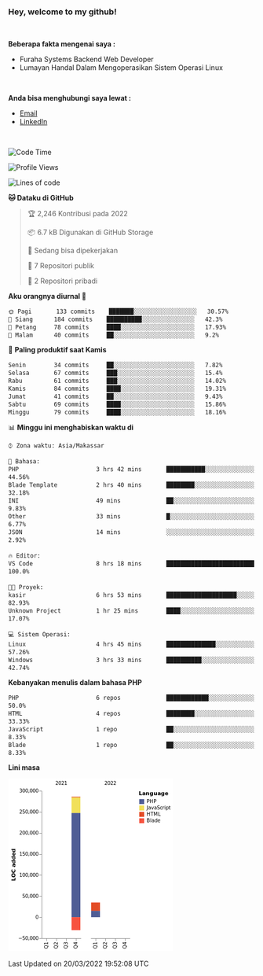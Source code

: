 <h3>Hey, welcome to my github!</h3>

<br>

<p><strong>Beberapa fakta mengenai saya :</strong></p>

<ul>
  <li>Furaha Systems Backend Web Developer</li>
  <li>Lumayan Handal Dalam Mengoperasikan Sistem Operasi Linux</li>
</ul>

<br>

<p><strong>Anda bisa menghubungi saya lewat :</strong></p>

<ul>
  <li><a href="mailto:renaldiapriyanto419@gmail.com">Email</a></li>
  <li><a href="https://www.linkedin.com/in/renaldi-kadang-314314206/">LinkedIn</a></li>
</ul>

<br>

<!--START_SECTION:waka-->
![Code Time](http://img.shields.io/badge/Code%20Time-44%20hrs%2025%20mins-blue)

![Profile Views](http://img.shields.io/badge/Profil%20dilihat-8-blue)

![Lines of code](https://img.shields.io/badge/Sejak%20Hello%20World%20aku%20telah%20menulis-290%20Thousand%20baris%20kode-blue)

**🐱 Dataku di GitHub** 

> 🏆 2,246 Kontribusi pada 2022
 > 
> 📦 6.7 kB Digunakan di GitHub Storage 
 > 
> 💼 Sedang bisa dipekerjakan
 > 
> 📜 7 Repositori publik 
 > 
> 🔑 2 Repositori pribadi  
 > 
**Aku orangnya diurnal 🐤** 

```text
🌞 Pagi       133 commits    ███████░░░░░░░░░░░░░░░░░░   30.57% 
🌆 Siang      184 commits    ██████████░░░░░░░░░░░░░░░   42.3% 
🌃 Petang     78 commits     ████░░░░░░░░░░░░░░░░░░░░░   17.93% 
🌙 Malam      40 commits     ██░░░░░░░░░░░░░░░░░░░░░░░   9.2%

```
📅 **Paling produktif saat Kamis** 

```text
Senin        34 commits     ██░░░░░░░░░░░░░░░░░░░░░░░   7.82% 
Selasa       67 commits     ███░░░░░░░░░░░░░░░░░░░░░░   15.4% 
Rabu         61 commits     ███░░░░░░░░░░░░░░░░░░░░░░   14.02% 
Kamis        84 commits     ████░░░░░░░░░░░░░░░░░░░░░   19.31% 
Jumat        41 commits     ██░░░░░░░░░░░░░░░░░░░░░░░   9.43% 
Sabtu        69 commits     ████░░░░░░░░░░░░░░░░░░░░░   15.86% 
Minggu       79 commits     ████░░░░░░░░░░░░░░░░░░░░░   18.16%

```


📊 **Minggu ini menghabiskan waktu di** 

```text
⌚︎ Zona waktu: Asia/Makassar

💬 Bahasa: 
PHP                      3 hrs 42 mins       ███████████░░░░░░░░░░░░░░   44.56% 
Blade Template           2 hrs 40 mins       ████████░░░░░░░░░░░░░░░░░   32.18% 
INI                      49 mins             ██░░░░░░░░░░░░░░░░░░░░░░░   9.83% 
Other                    33 mins             █░░░░░░░░░░░░░░░░░░░░░░░░   6.77% 
JSON                     14 mins             ░░░░░░░░░░░░░░░░░░░░░░░░░   2.92%

🔥 Editor: 
VS Code                  8 hrs 18 mins       █████████████████████████   100.0%

🐱‍💻 Proyek: 
kasir                    6 hrs 53 mins       ████████████████████░░░░░   82.93% 
Unknown Project          1 hr 25 mins        ████░░░░░░░░░░░░░░░░░░░░░   17.07%

💻 Sistem Operasi: 
Linux                    4 hrs 45 mins       ██████████████░░░░░░░░░░░   57.26% 
Windows                  3 hrs 33 mins       ██████████░░░░░░░░░░░░░░░   42.74%

```

**Kebanyakan menulis dalam bahasa PHP** 

```text
PHP                      6 repos             ████████████░░░░░░░░░░░░░   50.0% 
HTML                     4 repos             ████████░░░░░░░░░░░░░░░░░   33.33% 
JavaScript               1 repo              ██░░░░░░░░░░░░░░░░░░░░░░░   8.33% 
Blade                    1 repo              ██░░░░░░░░░░░░░░░░░░░░░░░   8.33%

```


**Lini masa**

![Chart not found](https://raw.githubusercontent.com/Sylent-Sys/Sylent-Sys/main/charts/bar_graph.png) 


 Last Updated on 20/03/2022 19:52:08 UTC
<!--END_SECTION:waka-->

